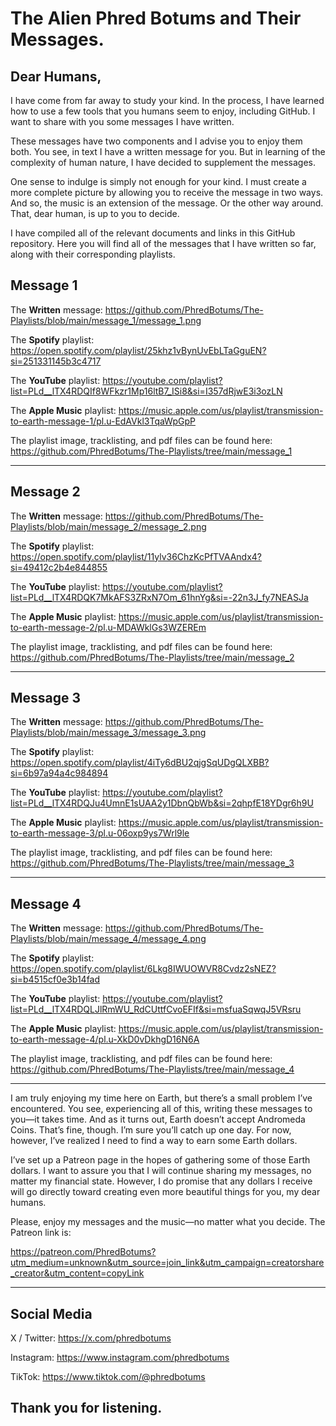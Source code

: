 # The Alien Phred Botums and Their Messages.

## Dear Humans,

I have come from far away to study your kind. In the process, I have learned how to use a few tools that you humans seem to enjoy, including GitHub. I want to share with you some messages I have written. 

These messages have two components and I advise you to enjoy them both. You see, in text I have a written message for you. But in learning of the complexity of human nature, I have decided to supplement the messages.

One sense to indulge is simply not enough for your kind. I must create a more complete picture by allowing you to receive the message in two ways. And so, the music is an extension of the message. Or the other way around. That, dear human, is up to you to decide.

I have compiled all of the relevant documents and links in this GitHub repository. Here you will find all of the messages that I have written so far, along with their corresponding playlists.

## Message 1

The **Written** message: https://github.com/PhredBotums/The-Playlists/blob/main/message_1/message_1.png

The **Spotify** playlist: https://open.spotify.com/playlist/25khz1vBynUvEbLTaGguEN?si=251331145b3c4717

The **YouTube** playlist: https://youtube.com/playlist?list=PLd__lTX4RDQIf8WFkzr1Mp16ltB7_ISi8&si=I357dRjwE3i3ozLN

The **Apple Music** playlist: https://music.apple.com/us/playlist/transmission-to-earth-message-1/pl.u-EdAVkl3TqaWpGpP

The playlist image, tracklisting, and pdf files can be found here: https://github.com/PhredBotums/The-Playlists/tree/main/message_1

***********************************************************************************************************************

## Message 2

The **Written** message: https://github.com/PhredBotums/The-Playlists/blob/main/message_2/message_2.png

The **Spotify** playlist: https://open.spotify.com/playlist/11ylv36ChzKcPfTVAAndx4?si=49412c2b4e844855

The **YouTube** playlist: https://youtube.com/playlist?list=PLd__lTX4RDQK7MkAFS3ZRxN7Om_61hnYg&si=-22n3J_fy7NEASJa

The **Apple Music** playlist: https://music.apple.com/us/playlist/transmission-to-earth-message-2/pl.u-MDAWklGs3WZEREm

The playlist image, tracklisting, and pdf files can be found here: https://github.com/PhredBotums/The-Playlists/tree/main/message_2

***********************************************************************************************************************

## Message 3

The **Written** message: https://github.com/PhredBotums/The-Playlists/blob/main/message_3/message_3.png

The **Spotify** playlist: https://open.spotify.com/playlist/4iTy6dBU2qjgSqUDgQLXBB?si=6b97a94a4c984894

The **YouTube** playlist: https://youtube.com/playlist?list=PLd__lTX4RDQJu4UmnE1sUAA2y1DbnQbWb&si=2qhpfE18YDgr6h9U

The **Apple Music** playlist: https://music.apple.com/us/playlist/transmission-to-earth-message-3/pl.u-06oxp9ys7Wrl9le

The playlist image, tracklisting, and pdf files can be found here: https://github.com/PhredBotums/The-Playlists/tree/main/message_3

***********************************************************************************************************************

## Message 4

The **Written** message: https://github.com/PhredBotums/The-Playlists/blob/main/message_4/message_4.png

The **Spotify** playlist: https://open.spotify.com/playlist/6Lkg8IWUOWVR8Cvdz2sNEZ?si=b4515cf0e3b14fad

The **YouTube** playlist: https://youtube.com/playlist?list=PLd__lTX4RDQLJlRmWU_RdCUttfCvoEFIf&si=msfuaSqwqJ5VRsru

The **Apple Music** playlist: https://music.apple.com/us/playlist/transmission-to-earth-message-4/pl.u-XkD0vDkhgD16N6A

The playlist image, tracklisting, and pdf files can be found here: https://github.com/PhredBotums/The-Playlists/tree/main/message_4

***********************************************************************************************************************

I am truly enjoying my time here on Earth, but there’s a small problem I’ve encountered. You see, experiencing all of this,
writing these messages to you—it takes time. And as it turns out, Earth doesn’t accept Andromeda Coins. That’s fine, though.
I’m sure you’ll catch up one day. For now, however, I’ve realized I need to find a way to earn some Earth dollars.

I’ve set up a Patreon page in the hopes of gathering some of those Earth dollars. I want to assure you that I will continue
sharing my messages, no matter my financial state. However, I do promise that any dollars I receive will go directly toward
creating even more beautiful things for you, my dear humans.

Please, enjoy my messages and the music—no matter what you decide. The Patreon link is:

https://patreon.com/PhredBotums?utm_medium=unknown&utm_source=join_link&utm_campaign=creatorshare_creator&utm_content=copyLink

***********************************************************************************************************************

## Social Media

X / Twitter: https://x.com/phredbotums

Instagram: https://www.instagram.com/phredbotums

TikTok: https://www.tiktok.com/@phredbotums

## Thank you for listening.
